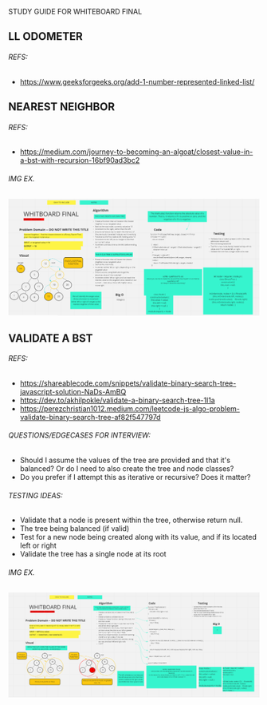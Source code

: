 STUDY GUIDE FOR WHITEBOARD FINAL

## LL ODOMETER

###### REFS:
- https://www.geeksforgeeks.org/add-1-number-represented-linked-list/

## NEAREST NEIGHBOR

###### REFS:
- https://medium.com/journey-to-becoming-an-algoat/closest-value-in-a-bst-with-recursion-16bf90ad3bc2

###### IMG EX.
![IMG](NEARNEIGHBOR.PNG)

## VALIDATE A BST

###### REFS:
- https://shareablecode.com/snippets/validate-binary-search-tree-javascript-solution-NaDs-AmBQ
- https://dev.to/akhilpokle/validate-a-binary-search-tree-1l1a
- https://perezchristian1012.medium.com/leetcode-js-algo-problem-validate-binary-search-tree-af82f547797d

###### QUESTIONS/EDGECASES FOR INTERVIEW:
- Should I assume the values of the tree are provided and that it's balanced? Or do I need to also create the tree and node classes?
- Do you prefer if I attempt this as iterative or recursive? Does it matter?

###### TESTING IDEAS: 
- Validate that a node is present within the tree, otherwise return null.
- The tree being balanced (if valid)
- Test for a new node being created along with its value, and if its located left or right
- Validate the tree has a single node at its root

###### IMG EX.
![IMG](VAL_BST.PNG)
